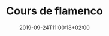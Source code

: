---
title: "Cours de flamenco"
date: 2019-09-24T11:00:18+02:00
type: "events"
description: "Cours de Flamenco et de Danse Espagnole
Cours de Flamenco et de Danse Espagnole (Sévillane, Castagnettes, Danza Estilizada).
De la pratique amateur à la formation supérieure en flamenco.
Passage du Diplôme de Sévillanes.
Cours techniques et chorégraphies
Cours avec accessoires Bata de cola, Châle, Canne, Sombrero, Éventail.
Chorégraphies traditionnelles et modernes (Flamenco et Piano).
Théorie (Histoire de l’Art)."
address: "68, rue de la Rousselle"
postalCode: "33000"
city: "Bordeaux"
label: ""
photos: ["/img/event8/event8_1.jpg", "/img/event8/event8_2.jpg", "/img/event8/event8_3.jpg", "/img/event8/event8_4.jpg", "/img/event8/event8_5.jpg"]
draft: true
important: false
association: ""
when: 2019-09-24
---